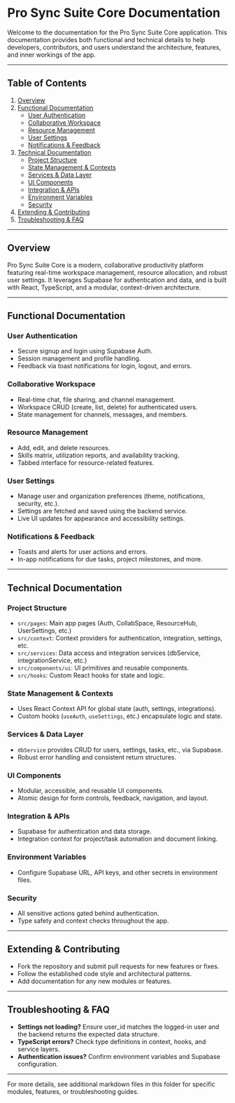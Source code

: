 # Pro Sync Suite Core Documentation

Welcome to the documentation for the Pro Sync Suite Core application. This documentation provides both functional and technical details to help developers, contributors, and users understand the architecture, features, and inner workings of the app.

---

## Table of Contents
1. [Overview](#overview)
2. [Functional Documentation](#functional-documentation)
   - [User Authentication](#user-authentication)
   - [Collaborative Workspace](#collaborative-workspace)
   - [Resource Management](#resource-management)
   - [User Settings](#user-settings)
   - [Notifications & Feedback](#notifications--feedback)
3. [Technical Documentation](#technical-documentation)
   - [Project Structure](#project-structure)
   - [State Management & Contexts](#state-management--contexts)
   - [Services & Data Layer](#services--data-layer)
   - [UI Components](#ui-components)
   - [Integration & APIs](#integration--apis)
   - [Environment Variables](#environment-variables)
   - [Security](#security)
4. [Extending & Contributing](#extending--contributing)
5. [Troubleshooting & FAQ](#troubleshooting--faq)

---

## Overview
Pro Sync Suite Core is a modern, collaborative productivity platform featuring real-time workspace management, resource allocation, and robust user settings. It leverages Supabase for authentication and data, and is built with React, TypeScript, and a modular, context-driven architecture.

---

## Functional Documentation
### User Authentication
- Secure signup and login using Supabase Auth.
- Session management and profile handling.
- Feedback via toast notifications for login, logout, and errors.

### Collaborative Workspace
- Real-time chat, file sharing, and channel management.
- Workspace CRUD (create, list, delete) for authenticated users.
- State management for channels, messages, and members.

### Resource Management
- Add, edit, and delete resources.
- Skills matrix, utilization reports, and availability tracking.
- Tabbed interface for resource-related features.

### User Settings
- Manage user and organization preferences (theme, notifications, security, etc.).
- Settings are fetched and saved using the backend service.
- Live UI updates for appearance and accessibility settings.

### Notifications & Feedback
- Toasts and alerts for user actions and errors.
- In-app notifications for due tasks, project milestones, and more.

---

## Technical Documentation
### Project Structure
- `src/pages`: Main app pages (Auth, CollabSpace, ResourceHub, UserSettings, etc.)
- `src/context`: Context providers for authentication, integration, settings, etc.
- `src/services`: Data access and integration services (dbService, integrationService, etc.)
- `src/components/ui`: UI primitives and reusable components.
- `src/hooks`: Custom React hooks for state and logic.

### State Management & Contexts
- Uses React Context API for global state (auth, settings, integrations).
- Custom hooks (`useAuth`, `useSettings`, etc.) encapsulate logic and state.

### Services & Data Layer
- `dbService` provides CRUD for users, settings, tasks, etc., via Supabase.
- Robust error handling and consistent return structures.

### UI Components
- Modular, accessible, and reusable UI components.
- Atomic design for form controls, feedback, navigation, and layout.

### Integration & APIs
- Supabase for authentication and data storage.
- Integration context for project/task automation and document linking.

### Environment Variables
- Configure Supabase URL, API keys, and other secrets in environment files.

### Security
- All sensitive actions gated behind authentication.
- Type safety and context checks throughout the app.

---

## Extending & Contributing
- Fork the repository and submit pull requests for new features or fixes.
- Follow the established code style and architectural patterns.
- Add documentation for any new modules or features.

---

## Troubleshooting & FAQ
- **Settings not loading?** Ensure user_id matches the logged-in user and the backend returns the expected data structure.
- **TypeScript errors?** Check type definitions in context, hooks, and service layers.
- **Authentication issues?** Confirm environment variables and Supabase configuration.

---

For more details, see additional markdown files in this folder for specific modules, features, or troubleshooting guides.
